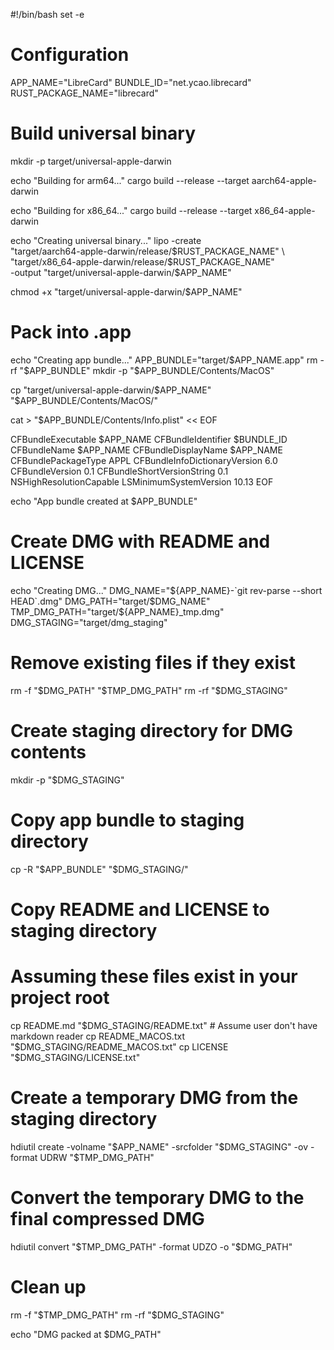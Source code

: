 #!/bin/bash
set -e

# Configuration
APP_NAME="LibreCard"
BUNDLE_ID="net.ycao.librecard"
RUST_PACKAGE_NAME="librecard"

# Build universal binary
mkdir -p target/universal-apple-darwin

echo "Building for arm64..."
cargo build --release --target aarch64-apple-darwin

echo "Building for x86_64..."
cargo build --release --target x86_64-apple-darwin

echo "Creating universal binary..."
lipo -create \
    "target/aarch64-apple-darwin/release/$RUST_PACKAGE_NAME" \
    "target/x86_64-apple-darwin/release/$RUST_PACKAGE_NAME" \
    -output "target/universal-apple-darwin/$APP_NAME"

chmod +x "target/universal-apple-darwin/$APP_NAME"

# Pack into .app
echo "Creating app bundle..."
APP_BUNDLE="target/$APP_NAME.app"
rm -rf "$APP_BUNDLE"
mkdir -p "$APP_BUNDLE/Contents/MacOS"

cp "target/universal-apple-darwin/$APP_NAME" "$APP_BUNDLE/Contents/MacOS/"

cat > "$APP_BUNDLE/Contents/Info.plist" << EOF
<?xml version="1.0" encoding="UTF-8"?>
<!DOCTYPE plist PUBLIC "-//Apple//DTD PLIST 1.0//EN" "http://www.apple.com/DTDs/PropertyList-1.0.dtd">
<plist version="1.0">
<dict>
    <key>CFBundleExecutable</key>
    <string>$APP_NAME</string>
    <key>CFBundleIdentifier</key>
    <string>$BUNDLE_ID</string>
    <key>CFBundleName</key>
    <string>$APP_NAME</string>
    <key>CFBundleDisplayName</key>
    <string>$APP_NAME</string>
    <key>CFBundlePackageType</key>
    <string>APPL</string>
    <key>CFBundleInfoDictionaryVersion</key>
    <string>6.0</string>
    <key>CFBundleVersion</key>
    <string>0.1</string>
    <key>CFBundleShortVersionString</key>
    <string>0.1</string>
    <key>NSHighResolutionCapable</key>
    <true/>
    <key>LSMinimumSystemVersion</key>
    <string>10.13</string>
</dict>
</plist>
EOF

echo "App bundle created at $APP_BUNDLE"

# Create DMG with README and LICENSE
echo "Creating DMG..."
DMG_NAME="${APP_NAME}-`git rev-parse --short HEAD`.dmg"
DMG_PATH="target/$DMG_NAME"
TMP_DMG_PATH="target/${APP_NAME}_tmp.dmg"
DMG_STAGING="target/dmg_staging"

# Remove existing files if they exist
rm -f "$DMG_PATH" "$TMP_DMG_PATH"
rm -rf "$DMG_STAGING"

# Create staging directory for DMG contents
mkdir -p "$DMG_STAGING"

# Copy app bundle to staging directory
cp -R "$APP_BUNDLE" "$DMG_STAGING/"

# Copy README and LICENSE to staging directory
# Assuming these files exist in your project root
cp README.md "$DMG_STAGING/README.txt"  # Assume user don't have markdown reader
cp README_MACOS.txt "$DMG_STAGING/README_MACOS.txt"
cp LICENSE "$DMG_STAGING/LICENSE.txt"

# Create a temporary DMG from the staging directory
hdiutil create -volname "$APP_NAME" -srcfolder "$DMG_STAGING" -ov -format UDRW "$TMP_DMG_PATH"
# Convert the temporary DMG to the final compressed DMG
hdiutil convert "$TMP_DMG_PATH" -format UDZO -o "$DMG_PATH"

# Clean up
rm -f "$TMP_DMG_PATH"
rm -rf "$DMG_STAGING"

echo "DMG packed at $DMG_PATH"

